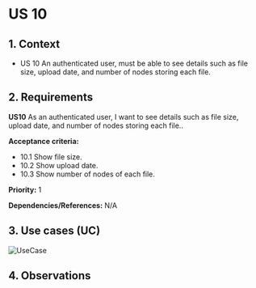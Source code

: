 # US 10

## 1. Context

* US 10 An authenticated user, must be able to see details such as file size, upload date, and number of nodes storing each file.

## 2. Requirements

**US10** As an authenticated user, I want to see details such as file size, upload date, and number of nodes storing each file..

**Acceptance criteria:**

- 10.1 Show file size.
- 10.2 Show upload date.
- 10.3 Show number of nodes of each file.

**Priority:** 1

**Dependencies/References:**
N/A

## 3. Use cases (UC)

![UseCase](../../../Global_Artifacts/UC_Folder/UC1/UC1.svg)


## 4. Observations